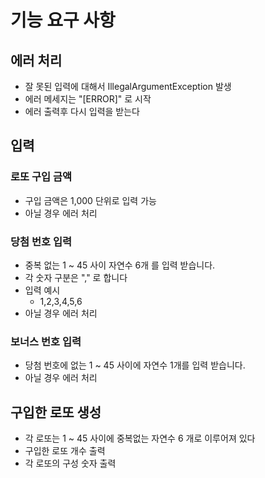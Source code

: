 # 기능 요구 사항
## 에러 처리
- 잘 못된 입력에 대해서 IllegalArgumentException 발생
- 에러 메세지는 "[ERROR]" 로 시작
- 에러 출력후 다시 입력을 받는다

## 입력
### 로또 구입 금액
- 구입 금액은 1,000 단위로 입력 가능
- 아닐 경우 에러 처리

### 당첨 번호 입력
- 중복 없는 1 ~ 45 사이 자연수 6개 를 입력 받습니다.
- 각 숫자 구분은 "," 로 합니다
- 입력 예시
    - 1,2,3,4,5,6
- 아닐 경우 에러 처리

### 보너스 번호 입력
- 당첨 번호에 없는 1 ~ 45 사이에 자연수 1개를 입력 받습니다.
- 아닐 경우 에러 처리

## 구입한 로또 생성
- 각 로또는 1 ~ 45 사이에 중복없는 자연수 6 개로 이루어져 있다
- 구입한 로또 개수 출력
- 각 로또의 구성 숫자 출력

